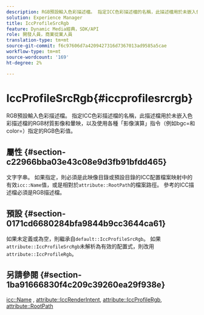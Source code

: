 ```yaml
---
description: RGB預設輸入色彩描述檔。 指定ICC色彩描述檔的名稱，此描述檔用於未嵌入色彩描述檔的RGB材質影像和暈映，以及使用各種「影像演算」指令（例如bgc=和color=）指定的RGB色彩值。
solution: Experience Manager
title: IccProfileSrcRgb
feature: Dynamic Media經典，SDK/API
role: 開發人員，商業從業人員
translation-type: tm+mt
source-git-commit: f6c97606d7a4209427316d7367013ad9585a5cae
workflow-type: tm+mt
source-wordcount: '169'
ht-degree: 2%

---
```



# IccProfileSrcRgb{#iccprofilesrcrgb}

RGB預設輸入色彩描述檔。 指定ICC色彩描述檔的名稱，此描述檔用於未嵌入色彩描述檔的RGB材質影像和暈映，以及使用各種「影像演算」指令（例如bgc=和color=）指定的RGB色彩值。

## 屬性 {#section-c22966bba03e43c08e9d3fb91bfdd465}

文字字串。 如果指定，則必須是此映像目錄或預設目錄的ICC配置檔案映射中的有效`icc::Name`值，或是相對於`attribute::RootPath`的檔案路徑。 參考的ICC描述檔必須是RGB描述檔。

## 預設 {#section-0171cd6680284bfa9844b9cc3644ca61}

如果未定義或為空，則繼承自`default::IccProfileSrcRgb`。 如果`attribute::IccProfileSrcRgb`未解析為有效的配置式，則改用`attribute::IccProfileRgb`。

## 另請參閱 {#section-1ba91666830f4c209c39260ea29f938e}

[icc::Name](../../../../../ir-api/material-cat/image-rendering-api-ref/c-ir-material-catalog/c-ir-icc-profile-map-reference/r-ir-name-icc.md#reference-7a293ede360e433782575f8f6a562ac2) ,  [attribute::IccRenderIntent](../../../../../ir-api/material-cat/image-rendering-api-ref/c-ir-material-catalog/c-ir-attributes-reference/r-ir-iccrenderintent.md#reference-3b80b7a4c25545a593c5076f318b5c40),  [attribute::IccProfileRgb](../../../../../ir-api/material-cat/image-rendering-api-ref/c-ir-material-catalog/c-ir-attributes-reference/r-ir-iccprofilergb.md#reference-cdaad25b155646ffa382d722fd324b30),  [attribute::RootPath](../../../../../ir-api/material-cat/image-rendering-api-ref/c-ir-material-catalog/c-ir-attributes-reference/r-ir-rootpath.md#reference-a4d7c96b62e14fcbad1740c702f160f3)
